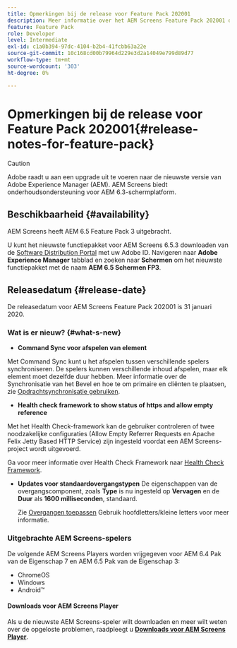 ```yaml
---
title: Opmerkingen bij de release voor Feature Pack 202001
description: Meer informatie over het AEM Screens Feature Pack 202001 dat op 31 januari 2020 werd uitgebracht.
feature: Feature Pack
role: Developer
level: Intermediate
exl-id: c1a0b394-97dc-4104-b2b4-41fcbb63a22e
source-git-commit: 10c168cd00b79964d229e3d2a14049e799d89d77
workflow-type: tm+mt
source-wordcount: '303'
ht-degree: 0%

---
```


# Opmerkingen bij de release voor Feature Pack 202001{#release-notes-for-feature-pack}

>[!CAUTION]
>
>Adobe raadt u aan een upgrade uit te voeren naar de nieuwste versie van Adobe Experience Manager (AEM). AEM Screens biedt onderhoudsondersteuning voor AEM 6.3-schermplatform.

## Beschikbaarheid {#availability}

AEM Screens heeft AEM 6.5 Feature Pack 3 uitgebracht.

U kunt het nieuwste functiepakket voor AEM Screens 6.5.3 downloaden van de [Software Distribution Portal](https://experience.adobe.com/#/downloads/content/software-distribution/en/aem.html) met uw Adobe ID. Navigeren naar **Adobe Experience Manager** tabblad en zoeken naar **Schermen** om het nieuwste functiepakket met de naam **AEM 6.5 Schermen FP3**.

## Releasedatum {#release-date}

De releasedatum voor AEM Screens Feature Pack 202001 is 31 januari 2020.

### Wat is er nieuw? {#what-s-new}

* **Command Sync voor afspelen van element**

Met Command Sync kunt u het afspelen tussen verschillende spelers synchroniseren. De spelers kunnen verschillende inhoud afspelen, maar elk element moet dezelfde duur hebben.
Meer informatie over de Synchronisatie van het Bevel en hoe te om primaire en cliënten te plaatsen, zie [Opdrachtsynchronisatie gebruiken](using-command-sync.md).

* **Health check framework to show status of https and allow empty reference**

Met het Health Check-framework kan de gebruiker controleren of twee noodzakelijke configuraties (Allow Empty Referrer Requests en Apache Felix Jetty Based HTTP Service) zijn ingesteld voordat een AEM Screens-project wordt uitgevoerd.

Ga voor meer informatie over Health Check Framework naar [Health Check Framework](/help/user-guide/configuring-screens-introduction.md#health-check-framework).

* **Updates voor standaardovergangstypen**
De eigenschappen van de overgangscomponent, zoals **Type** is nu ingesteld op **Vervagen** en de **Duur** als **1600 milliseconden**, standaard.

  Zie [Overgangen toepassen](/help/user-guide/applying-transitions.md) Gebruik hoofdletters/kleine letters voor meer informatie.


### Uitgebrachte AEM Screens-spelers

De volgende AEM Screens Players worden vrijgegeven voor AEM 6.4 Pak van de Eigenschap 7 en AEM 6.5 Pak van de Eigenschap 3:

* ChromeOS
* Windows
* Android™

#### Downloads voor AEM Screens Player

Als u de nieuwste AEM Screens-speler wilt downloaden en meer wilt weten over de opgeloste problemen, raadpleegt u [**Downloads voor AEM Screens Player**](https://download.macromedia.com/screens/).
